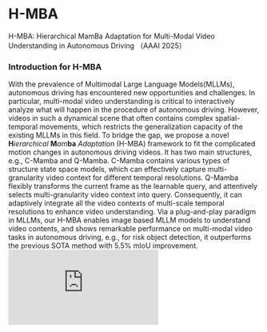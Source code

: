 # H-MBA
H-MBA: Hierarchical MamBa Adaptation for Multi-Modal Video Understanding in Autonomous Driving （AAAI 2025）
### Introduction for H-MBA ###

With the prevalence of Multimodal Large Language Models(MLLMs), autonomous driving has encountered new opportunities and challenges. 
In particular, multi-modal video understanding is critical to interactively analyze what will happen in the procedure of autonomous driving.
However, videos in such a dynamical scene that often contains complex spatial-temporal movements,
which restricts the generalization capacity of the existing MLLMs in this field.
To bridge the gap, 
we propose a novel $\textbf{H}ierarchical$ $\textbf{M}am\textbf{ba}$ $Adaptation$ (H-MBA) framework to fit the complicated motion changes in autonomous driving videos.
It has two main structures, e.g., C-Mamba and Q-Mamba.
C-Mamba contains various types of structure state space models,
which can effectively capture multi-granularity video context for different temporal resolutions.
Q-Mamba flexibly transforms the current frame as the learnable query, 
and attentively selects multi-granularity video context into query.
Consequently,
it can adaptively integrate all the video contexts of multi-scale temporal resolutions to enhance video understanding.
Via a plug-and-play paradigm in MLLMs,
our H-MBA enables image based MLLM models to understand video contents, 
and shows remarkable performance on multi-modal video tasks in autonomous driving,
e.g., for risk object detection, 
it outperforms the previous SOTA method with 5.5\% mIoU improvement.
![image text](https://github.com/Sranc3/H-MBA/blob/main/iamges/frame.pdf)
